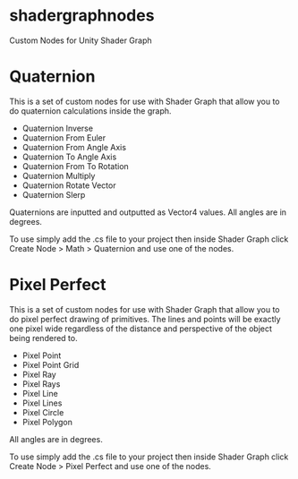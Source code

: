 # shadergraphnodes

Custom Nodes for Unity Shader Graph

# Quaternion

This is a set of custom nodes for use with Shader Graph that allow you to do quaternion calculations inside the graph.

- Quaternion Inverse
- Quaternion From Euler
- Quaternion From Angle Axis
- Quaternion To Angle Axis
- Quaternion From To Rotation
- Quaternion Multiply
- Quaternion Rotate Vector
- Quaternion Slerp

Quaternions are inputted and outputted as Vector4 values. All angles are in degrees.

To use simply add the .cs file to your project then inside Shader Graph click Create Node > Math > Quaternion and use one of the nodes.

# Pixel Perfect

This is a set of custom nodes for use with Shader Graph that allow you to do pixel perfect drawing of primitives. The lines and points will be exactly one pixel wide regardless of the distance and perspective of the object being rendered to.

- Pixel Point
- Pixel Point Grid
- Pixel Ray
- Pixel Rays
- Pixel Line
- Pixel Lines
- Pixel Circle
- Pixel Polygon

All angles are in degrees.

To use simply add the .cs file to your project then inside Shader Graph click Create Node > Pixel Perfect and use one of the nodes.
